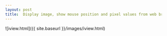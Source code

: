 ```yaml
---
layout: post
title:  Display image, show mouse position and pixel values from web browser 
---
```


![iview.html]({{ site.baseurl }}/images/iview.html)


